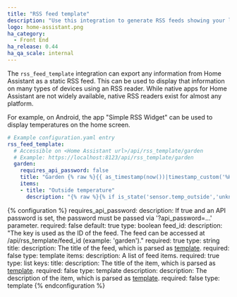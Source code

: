 ```yaml
---
title: "RSS feed template"
description: "Use this integration to generate RSS feeds showing your latest data."
logo: home-assistant.png
ha_category:
  - Front End
ha_release: 0.44
ha_qa_scale: internal
---
```


The `rss_feed_template` integration can export any information from Home Assistant as a static RSS feed. This can be used to display that information on many types of devices using an RSS reader. While native apps for Home Assistant are not widely available, native RSS readers exist for almost any platform.

For example, on Android, the app "Simple RSS Widget" can be used to display temperatures on the home screen.

```yaml
# Example configuration.yaml entry
rss_feed_template:
  # Accessible on <Home Assistant url>/api/rss_template/garden
  # Example: https://localhost:8123/api/rss_template/garden
  garden:
    requires_api_password: false
    title: "Garden {% raw %}{{ as_timestamp(now())|timestamp_custom('%H:%M', True) }}{% endraw %}"
    items:
    - title: "Outside temperature"
      description: "{% raw %}{% if is_state('sensor.temp_outside','unknown') %}---{% else %}{{states('sensor.temp_outside')}} °C{% endif %}{% endraw %}"
```

{% configuration %}
requires_api_password:
  description: If true and an API password is set, the password must be passed via '?api_password=...' parameter.
  required: false
  default: true
  type: boolean
feed_id:
  description: "The key is used as the ID of the feed. The feed can be accessed at /api/rss_template/feed_id (example: 'garden')."
  required: true
  type: string
title:
  description: The title of the feed, which is parsed as [template](/topics/templating/).
  required: false
  type: template
items:
  description: A list of feed items.
  required: true
  type: list
  keys:
    title:
      description: The title of the item, which is parsed as [template](/topics/templating/).
      required: false
      type: template
    description:
      description: The description of the item, which is parsed as [template](/topics/templating/).
      required: false
      type: template
{% endconfiguration %}
